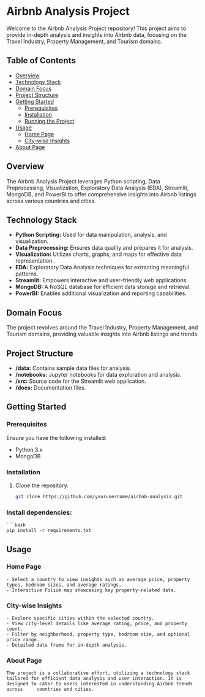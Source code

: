# Airbnb Analysis Project

Welcome to the Airbnb Analysis Project repository! This project aims to provide in-depth analysis and insights into Airbnb data, focusing on the Travel Industry, Property Management, and Tourism domains.

## Table of Contents
- [Overview](#overview)
- [Technology Stack](#technology-stack)
- [Domain Focus](#domain-focus)
- [Project Structure](#project-structure)
- [Getting Started](#getting-started)
  - [Prerequisites](#prerequisites)
  - [Installation](#installation)
  - [Running the Project](#running-the-project)
- [Usage](#usage)
  - [Home Page](#home-page)
  - [City-wise Insights](#city-wise-insights)
- [About Page](#about-page)

## Overview

The Airbnb Analysis Project leverages Python scripting, Data Preprocessing, Visualization, Exploratory Data Analysis (EDA), Streamlit, MongoDB, and PowerBI to offer comprehensive insights into Airbnb listings across various countries and cities.

## Technology Stack

- **Python Scripting:** Used for data manipulation, analysis, and visualization.
- **Data Preprocessing:** Ensures data quality and prepares it for analysis.
- **Visualization:** Utilizes charts, graphs, and maps for effective data representation.
- **EDA:** Exploratory Data Analysis techniques for extracting meaningful patterns.
- **Streamlit:** Empowers interactive and user-friendly web applications.
- **MongoDB:** A NoSQL database for efficient data storage and retrieval.
- **PowerBI:** Enables additional visualization and reporting capabilities.

## Domain Focus

The project revolves around the Travel Industry, Property Management, and Tourism domains, providing valuable insights into Airbnb listings and trends.

## Project Structure

- **/data:** Contains sample data files for analysis.
- **/notebooks:** Jupyter notebooks for data exploration and analysis.
- **/src:** Source code for the Streamlit web application.
- **/docs:** Documentation files.

## Getting Started

### Prerequisites

Ensure you have the following installed:
- Python 3.x
- MongoDB

### Installation

1. Clone the repository:
   ```bash
   git clone https://github.com/yourusername/airbnb-analysis.git

### Install dependencies:
    ```bash
    pip install -r requirements.txt

## Usage
### Home Page
    - Select a country to view insights such as average price, property types, bedroom sizes, and average ratings.
    - Interactive Folium map showcasing key property-related data.
### City-wise Insights
    - Explore specific cities within the selected country.
    - View city-level details like average rating, price, and property count.
    - Filter by neighborhood, property type, bedroom size, and optional price range.
    - Detailed data frame for in-depth analysis.
### About Page
    The project is a collaborative effort, utilizing a technology stack tailored for efficient data analysis and user interaction. It is designed to cater to users interested in understanding Airbnb trends across     countries and cities.


